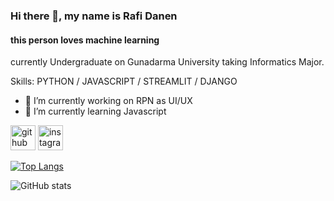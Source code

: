 ### Hi there 👋, my name is Rafi Danen
#### this person loves machine learning


currently Undergraduate on Gunadarma University taking Informatics Major.

Skills: PYTHON / JAVASCRIPT / STREAMLIT / DJANGO

- 🔭 I’m currently working on RPN as UI/UX 
- 🌱 I’m currently learning Javascript 


[<img src='https://cdn.jsdelivr.net/npm/simple-icons@3.0.1/icons/github.svg' alt='github' height='40'>](https://github.com/introvald)  [<img src='https://cdn.jsdelivr.net/npm/simple-icons@3.0.1/icons/instagram.svg' alt='instagram' height='40'>](https://www.instagram.com/rafi_danen/)  

[![Top Langs](https://github-readme-stats.vercel.app/api/top-langs/?username=introvald)](https://github.com/anuraghazra/github-readme-stats)

![GitHub stats](https://github-readme-stats.vercel.app/api?username=introvald&show_icons=true)  

